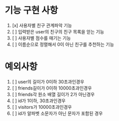 # 기능 구현 사항

1. [x] 사용자별 친구 관계파악 기능
2. [ ] 입력받은 user의 친구의 친구 목록을 얻는 기능
3. [ ] 사용자별 점수를 매기는 기능
4. [ ] 이름순으로 정렬해서 0이 아닌 친구를 추천하는 기능

# 예외사항

1. [ ] user의 길이가 0이하 30초과인경우
2. [ ] friends길이가 0이하 10000초과인경우
3. [ ] friends각 원소 배열 길이가 2가 아닌경우
4. [ ] id가 1이하, 30초과인경우
5. [ ] visitors가 10000초과인경우
6. [ ] id가 알파벳 소문자가 아닌 문자가 포함된 경우
